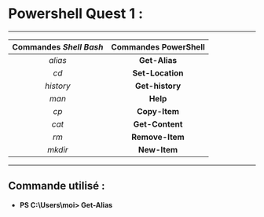 # **Powershell Quest 1 :**
---
| Commandes _Shell Bash_ | Commandes **PowerShell** |
|:----------------------:|:-------------------------:|
|_alias_| **Get-Alias** |
| _cd_ | **Set-Location**|
| _history_ | **Get-history**|
| _man_ | **Help** |
| _cp_ | **Copy-Item** |
| _cat_ | **Get-Content** |
| _rm_ | **Remove-Item** |
| _mkdir_ | **New-Item** |
----
## Commande utilisé :
- **PS C:\Users\moi> Get-Alias**
